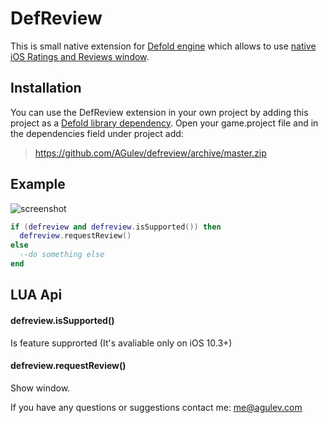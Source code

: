 # DefReview

This is small native extension for [Defold engine](http://www.defold.com) which allows to use [native iOS Ratings and Reviews window](https://developer.apple.com/ios/human-interface-guidelines/interaction/ratings-and-reviews/).

## Installation

You can use the DefReview extension in your own project by adding this project as a [Defold library dependency](http://www.defold.com/manuals/libraries/).
Open your game.project file and in the dependencies field under project add:

>https://github.com/AGulev/defreview/archive/master.zip
## Example
![screenshot](https://cdn.rawgit.com/AGulev/defreview/50891dc0/example/example_image.png)
```lua
if (defreview and defreview.isSupported()) then
  defreview.requestReview()
else
  --do something else
end
```

## LUA Api
#### defreview.isSupported()
Is feature supprorted (It's avaliable only on iOS 10.3+)
#### defreview.requestReview()
Show window.



If you have any questions or suggestions contact me: me@agulev.com
